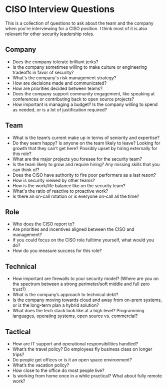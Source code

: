 # CISO Interview Questions
This is a collection of questions to ask about the team and the company when you're interviewing for a CISO position. I think most of it is also relevant for other security leadership roles.

## Company
* Does the company tolerate brilliant jerks?
* Is the company sometimes willing to make culture or engineering tradeoffs in favor of security?
* What's the company's risk management strategy?
* How are decisions made and communicated?
* How are priorities decided between teams?
* Does the company support community engagement, like speaking at conferences or contributing back to open source projects?
* How important is managing a budget? Is the company willing to spend as needed, or is a lot of justification required?

## Team
* What is the team’s current make up in terms of seniority and expertise?
* Do they seem happy? Is anyone on the team likely to leave? Looking for growth that they can’t get here? Possibly upset by hiring externally for this role?
* What are the major projects you foresee for the security team?
* Is the team likely to grow and require hiring? Any missing skills that you can think of?
* Does the CISO have authority to fire poor performers as a last resort?
* How is security viewed by other teams?
* How is the work/life balance like on the security team?
* What's the ratio of reactive to proactive work?
* Is there an on-call rotation or is everyone on-call all the time?

## Role
* Who does the CISO report to?
* Are priorities and incentives aligned between the CISO and management?
* If you could focus on the CISO role fulltime yourself, what would you do?
* How do you measure success for this role?

## Technical
* How important are firewalls to your security model? (Where are you on the spectrum between a strong perimeter/soft middle and full zero trust?)
* What is the company’s approach to technical debt?
* Is the company moving towards cloud and away from on-prem systems, or is the long-term plan a hybrid solution?
* What does the tech stack look like at a high level? Programming languages, operating systems, open source vs. commercial?

## Tactical
* How are IT support and operational responsibilities handled?
* What’s the travel policy? Do employees fly business class on longer trips?
* Do people get offices or is it an open space environment?
* What’s the vacation policy?
* How close to the office do most people live?
* Is working from home once in a while practical? What about fully remote work?
